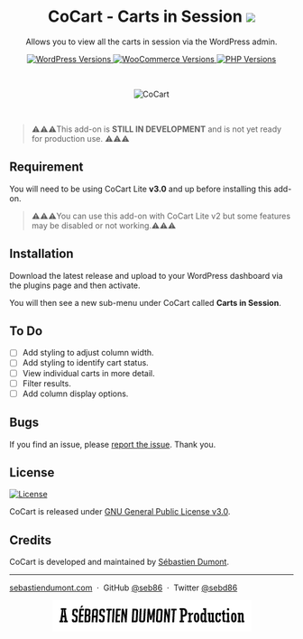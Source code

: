 <h1 align="center">CoCart - Carts in Session <a href="https://github.com/co-cart/cocart-carts-in-session/releases/latest/"><img src="https://img.shields.io/static/v1?goVersion=&message=v1.0.0-alpha.1&label=&color=9a6fc4&style=flat-square"></a></h1>

<p align="center">Allows you to view all the carts in session via the WordPress admin.</p>

<p align="center">
	<a href="https://wordpress.org/" target="_blank">
		<img src="https://img.shields.io/static/v1?label=&message=5.3+-+5.6&color=blue&style=flat-square&logo=wordpress&logoColor=white" alt="WordPress Versions">
	</a>
	<a href="https://woocommerce.com/" target="_blank">
		<img src="https://img.shields.io/static/v1?label=&message=4.3+-+4.8&color=96588A&style=flat-square&logo=woocommerce&logoColor=white" alt="WooCommerce Versions">
	</a>
	<a href="https://www.php.net/" target="_blank">
		<img src="https://img.shields.io/static/v1?label=&message=7.0+-+7.4&color=777bb4&style=flat-square&logo=php&logoColor=white" alt="PHP Versions">
	</a>
</p>

<br>

<p align="center"><img src="https://raw.githubusercontent.com/co-cart/co-cart/master/.github/Logo-1024x534.png.webp" alt="CoCart" /></p>

<br>

> ⚠️⚠️⚠️This add-on is **STILL IN DEVELOPMENT** and is not yet ready for production use. ⚠️⚠️⚠️

## Requirement

You will need to be using CoCart Lite **v3.0** and up before installing this add-on.

> ⚠️⚠️⚠️You can use this add-on with CoCart Lite v2 but some features may be disabled or not working.⚠️⚠️⚠️

## Installation

Download the latest release and upload to your WordPress dashboard via the plugins page and then activate.

You will then see a new sub-menu under CoCart called **Carts in Session**.

## To Do

- [ ] Add styling to adjust column width.
- [ ] Add styling to identify cart status.
- [ ] View individual carts in more detail.
- [ ] Filter results.
- [ ] Add column display options.

## Bugs

If you find an issue, please [report the issue](https://github.com/co-cart/cocart-carts-in-session/issues/new). Thank you.

## License

[![License](https://img.shields.io/badge/license-GPL--3.0%2B-red.svg)](https://github.com/co-cart/cocart-carts-in-session/blob/master/LICENSE.md)

CoCart is released under [GNU General Public License v3.0](http://www.gnu.org/licenses/gpl-3.0.html).

## Credits

CoCart is developed and maintained by [Sébastien Dumont](https://github.com/seb86).

---

[sebastiendumont.com](https://sebastiendumont.com) &nbsp;&middot;&nbsp;
GitHub [@seb86](https://github.com/seb86) &nbsp;&middot;&nbsp;
Twitter [@sebd86](https://twitter.com/sebd86)

<p align="center">
    <img src="https://raw.githubusercontent.com/seb86/my-open-source-readme-template/master/a-sebastien-dumont-production.png" width="353">
</p>
